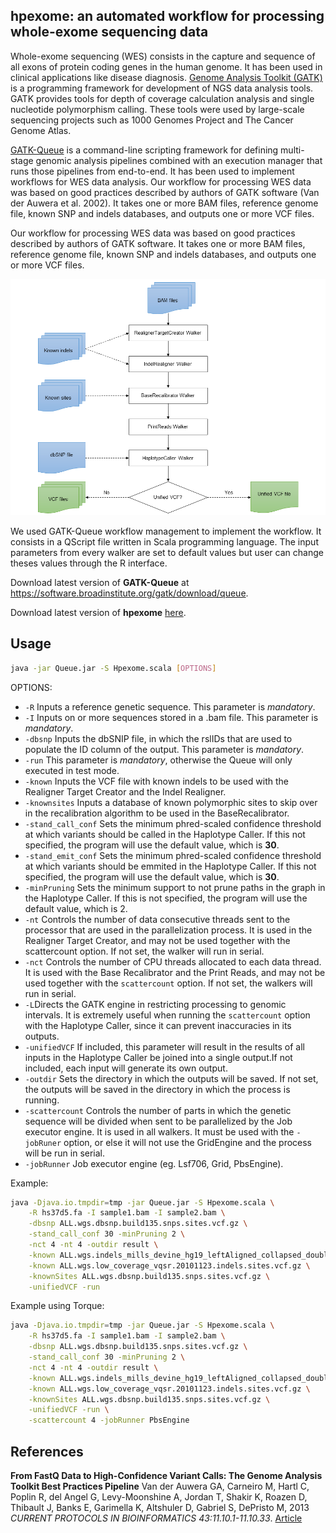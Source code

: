 ## hpexome: an automated workflow for processing whole-exome sequencing data

Whole-exome sequencing (WES) consists in the capture and sequence of all exons of protein coding genes in the human genome. It has been used in clinical applications like disease diagnosis. [Genome Analysis Toolkit (GATK)](https://software.broadinstitute.org/gatk/) is a programming framework for development of NGS data analysis tools. GATK provides tools for depth of coverage calculation analysis and single nucleotide polymorphism calling. These tools were used by large-scale sequencing projects such as 1000 Genomes Project and The Cancer Genome Atlas.

[GATK-Queue](http://gatkforums.broadinstitute.org/gatk/discussion/1306/overview-of-queue) is a command-line scripting framework for defining multi-stage genomic analysis pipelines combined with an execution manager that runs those pipelines from end-to-end. It has been used to implement workflows for WES data analysis. Our workflow for processing WES data was based on good practices described by authors of GATK software (Van der Auwera et al. 2002). It takes one or more BAM files, reference genome file, known SNP and indels databases, and outputs one or more VCF files.

Our workflow for processing WES data was based on good practices described by authors of GATK software. It takes one or more BAM files, reference genome file, known SNP and indels databases, and outputs one or more VCF files.

![Workflow for processing WES data](hpexome_workflow.png)

We used GATK-Queue workflow management to implement the workflow. It consists in a QScript file written in Scala programming language. The input parameters from every walker are set to default values but user can change theses values through the R interface.

Download latest version of __GATK-Queue__ at https://software.broadinstitute.org/gatk/download/queue.

Download latest version of __hpexome__ <a href="https://raw.githubusercontent.com/labbcb/hpexome/master/Hpexome.scala" target="_blank">here</a>.

## Usage

``` bash
java -jar Queue.jar -S Hpexome.scala [OPTIONS]
```

OPTIONS:

- `-R` Inputs a reference genetic sequence. This parameter is _mandatory_.
- `-I` Inputs on or more sequences stored in a .bam file. This parameter is _mandatory_.
- `-dbsnp` Inputs the dbSNIP file, in which the rslIDs that are used to populate the ID column of the output. This parameter is _mandatory_.
- `-run` This parameter is _mandatory_, otherwise the Queue will only executed in test mode.
- `-known` Inputs the VCF file with known indels to be used with the Realigner Target Creator and the Indel Realigner.
- `-knownsites` Inputs a database of known polymorphic sites to skip over in the recalibration algorithm to be used in the BaseRecalibrator.
- `-stand_call_conf` Sets the minimum phred-scaled confidence threshold at which variants should be called in the Haplotype Caller. If this not specified, the program will use the default value, which is __30__.
- `-stand_emit_conf` Sets the minimum phred-scaled confidence threshold at which variants should be emmited in the Haplotype Caller. If this not specified, the program will use the default value, which is __30__.
- `-minPruning` Sets the minimum support to not prune paths in the graph in the Haplotype Caller. If this is not specified, the program will use the default value, which is 2.
- `-nt` Controls the number of data consecutive threads sent to the processor that are used in the parallelization process. It is used in the Realigner Target Creator, and may not be used together with the scattercount option. If not set, the walker will run in serial.
- `-nct` Controls the number of CPU threads allocated to each data thread. It is used with the Base Recalibrator and the Print Reads, and may not be used together with the `scattercount` option. If not set, the walkers will run in serial.
- `-L`Directs the GATK engine in restricting processing to genomic intervals. It is extremely useful when running the `scattercount` option with the Haplotype Caller, since it can prevent inaccuracies in its outputs.
- `-unifiedVCF` If included, this parameter will result in the results of all inputs in the Haplotype Caller be joined into a single output.If not included, each input will generate its own output.
- `-outdir` Sets the directory in which the outputs will be saved. If not set, the outputs will be saved in the directory in which the process is running.
- `-scattercount` Controls the number of parts in which the genetic sequence will be divided when sent to be parallelized by the Job executor engine. It  is used in all walkers. It must be used with the `-jobRuner`  option, or else it will not use the GridEngine and the process will be run in serial.
- `-jobRunner` Job executor engine (eg. Lsf706, Grid, PbsEngine).

Example:

``` bash
java -Djava.io.tmpdir=tmp -jar Queue.jar -S Hpexome.scala \
    -R hs37d5.fa -I sample1.bam -I sample2.bam \
    -dbsnp ALL.wgs.dbsnp.build135.snps.sites.vcf.gz \
    -stand_call_conf 30 -minPruning 2 \
    -nct 4 -nt 4 -outdir result \
    -known ALL.wgs.indels_mills_devine_hg19_leftAligned_collapsed_double_hit.indels.sites.vcf.gz \
    -known ALL.wgs.low_coverage_vqsr.20101123.indels.sites.vcf.gz \
    -knownSites ALL.wgs.dbsnp.build135.snps.sites.vcf.gz \
    -unifiedVCF -run
```

Example using Torque:

``` bash
java -Djava.io.tmpdir=tmp -jar Queue.jar -S Hpexome.scala \
    -R hs37d5.fa -I sample1.bam -I sample2.bam \
    -dbsnp ALL.wgs.dbsnp.build135.snps.sites.vcf.gz \
    -stand_call_conf 30 -minPruning 2 \
    -nct 4 -nt 4 -outdir result \
    -known ALL.wgs.indels_mills_devine_hg19_leftAligned_collapsed_double_hit.indels.sites.vcf.gz \
    -known ALL.wgs.low_coverage_vqsr.20101123.indels.sites.vcf.gz \
    -knownSites ALL.wgs.dbsnp.build135.snps.sites.vcf.gz \
    -unifiedVCF -run \
    -scattercount 4 -jobRunner PbsEngine
```

## References

__From FastQ Data to High-Confidence Variant Calls: The Genome Analysis Toolkit Best Practices Pipeline__ Van der Auwera GA, Carneiro M, Hartl C, Poplin R, del Angel G, Levy-Moonshine A, Jordan T, Shakir K, Roazen D, Thibault J, Banks E, Garimella K, Altshuler D, Gabriel S, DePristo M, 2013 _CURRENT PROTOCOLS IN BIOINFORMATICS 43:11.10.1-11.10.33_. [Article](http://dx.doi.org/10.1002/0471250953.bi1110s43)
